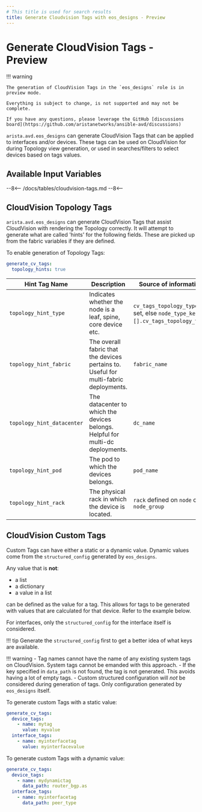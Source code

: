 ```yaml
---
# This title is used for search results
title: Generate Cloudvision Tags with eos_designs - Preview
---
```

<!--
  ~ Copyright (c) 2023-2024 Arista Networks, Inc.
  ~ Use of this source code is governed by the Apache License 2.0
  ~ that can be found in the LICENSE file.
  -->

# Generate CloudVision Tags - Preview

!!! warning

    The generation of CloudVision Tags in the `eos_designs` role is in preview mode.

    Everything is subject to change, is not supported and may not be complete.

    If you have any questions, please leverage the GitHub [discussions board](https://github.com/aristanetworks/ansible-avd/discussions)

`arista.avd.eos_designs` can generate CloudVision Tags that can be applied to interfaces and/or devices. These tags can be used on CloudVision for during Topology view generation,
or used in searches/filters to select devices based on tags values.

## Available Input Variables

--8<--
/docs/tables/cloudvision-tags.md
--8<--

## CloudVision Topology Tags

`arista.avd.eos_designs` can generate CloudVision Tags that assist CloudVision with rendering the Topology correctly.
It will attempt to generate what are called 'hints' for the following fields. These are picked up from the fabric variables if they are defined.

To enable generation of Topology Tags:

```yaml
generate_cv_tags:
  topology_hints: true
```

| Hint Tag Name | Description | Source of information |
| ------------- | ----------- |---------------------- |
| `topology_hint_type` | Indicates whether the node is a leaf, spine, core device etc. | `cv_tags_topology_type` if set, else `node_type_keys.[].cv_tags_topology_type`. |
| `topology_hint_fabric` | The overall fabric that the devices pertains to. Useful for multi-fabric deployments. | `fabric_name` |
| `topology_hint_datacenter` | The datacenter to which the devices belongs. Helpful for multi-dc deployments. | `dc_name` |
| `topology_hint_pod` | The pod to which the devices belongs. | `pod_name` |
| `topology_hint_rack` | The physical rack in which the device is located. | `rack` defined on `node` or `node_group` |

## CloudVision Custom Tags

Custom Tags can have either a static or a dynamic value. Dynamic values come from the `structured_config` generated by `eos_designs`.

Any value that is **not**:

- a list
- a dictionary
- a value in a list

can be defined as the value for a tag. This allows for tags to be generated with values that are calculated for that device. Refer to the example below.

For interfaces, only the `structured_config` for the interface itself is considered.

!!! tip
    Generate the `structured_config` first to get a better idea of what keys are available.

!!! warning
    - Tag names cannot have the name of any existing system tags on CloudVision. System tags cannot be emanded with this approach.
    - If the key specified in `data_path` is not found, the tag is not generated. This avoids having a lot of empty tags.
    - Custom structured configuration will *not* be considered during generation of tags. Only configuration generated by `eos_designs` itself.

To generate custom Tags with a static value:

```yaml
generate_cv_tags:
  device_tags:
    - name: mytag
      value: myvalue
  interface_tags:
    - name: myinterfacetag
      value: myinterfacevalue
```

To generate custom Tags with a dynamic value:

```yaml
generate_cv_tags:
  device_tags:
    - name: mydynamictag
      data_path: router_bgp.as
  interface_tags:
    - name: myinterfacetag
      data_path: peer_type
```
